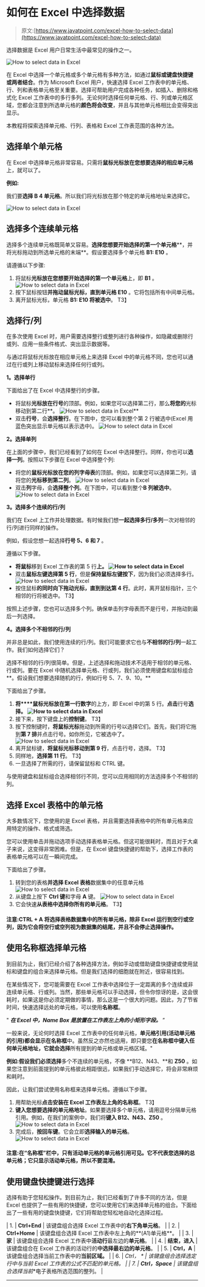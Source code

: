 # 如何在 Excel 中选择数据

> 原文:[https://www.javatpoint.com/excel-how-to-select-data](https://www.javatpoint.com/excel-how-to-select-data)

选择数据是 Excel 用户日常生活中最常见的操作之一。

![How to select data in Excel](../Images/879c4a1fca415055561f43ca77702b18.png)

在 Excel 中选择一个单元格或多个单元格有多种方法，如通过**鼠标或键盘快捷键或两者结合**。作为 Microsoft Excel 用户，快速选择 Excel 工作表中的单元格、行、列和表格单元格至关重要。选择可帮助用户完成各种任务，如插入、删除和格式化 Excel 工作表中的多行多列。无论何时选择任何单元格、行、列或单元格区域，您都会注意到所选单元格的**颜色将会改变**，并且与其他单元格相比会变得突出显示。

本教程将探索选择单元格、行列、表格和 Excel 工作表范围的各种方法。

## 选择单个单元格

在 Excel 中选择单元格非常容易。只需将**鼠标光标放在您想要选择的相应单元格**上，就可以了。

**例如:**

我们要**选择 B 4 单元格**。所以我们将光标放在那个特定的单元格地址来选择它。

![How to select data in Excel](../Images/8c17f0a2ff7ebed6e0f52e1148548e91.png)

## 选择多个连续单元格

选择多个连续单元格既简单又容易。**选择您想要开始选择的第一个单元格****，并将光标拖动到所选单元格的末端**。假设要选择多个单元格 **B1: E10** 。

请遵循以下步骤:

1.  将鼠标**光标放在您想要开始选择的第一个单元格**上，即 **B1** 。
    ![How to select data in Excel](../Images/d6e58f17e310e949219b882dfd49efa5.png)
2.  按下鼠标按钮**并拖动鼠标光标，直到单元格 E10** 。它将包括所有中间单元格。
3.  离开鼠标光标，单元格 **B1: E10 将被选中**。
    T3】

## 选择行/列

在多次使用 Excel 时，用户需要选择整行或整列进行各种操作，如隐藏或删除行或列、应用一些条件格式、突出显示数据等。

与通过将鼠标光标放在相应单元格上来选择 Excel 中的单元格不同，您也可以通过在行或列上移动鼠标来选择任何行或列。

**1。选择单行**

下面给出了在 Excel 中选择整行的步骤。

*   将鼠标**光标放在行号**的顶部。例如，如果您可以选择第二行，那么**将您的**光标移动到第二行**。
    ![How to select data in Excel](../Images/85f4e2e64eaa8bd803794f9da6833685.png)**
*   双击**行号**，会**选择整行**。在下图中，您可以看到整个第 2 行被选中(Excel 用蓝色突出显示单元格以表示选中)。
    ![How to select data in Excel](../Images/eb353874c0597ac2caef1c89b2b65716.png)

**2。选择单列**

在上面的步骤中，我们已经看到了如何在 Excel 中选择整行。同样，你也可以**选择一列**。按照以下步骤在 Excel 中选择整个列:

*   将您的**鼠标光标放在您的列字母表**的顶部。例如，如果您可以选择第二列，请将您的**光标移到第二列**。
    ![How to select data in Excel](../Images/04fb9f85a387e268026c8028d7ee722b.png)
*   双击**列**字母，会**选择整个列**。在下图中，可以看到整个**B 列被选中**。
    ![How to select data in Excel](../Images/fd7520a475b68780c125f25d9d4d0e88.png)

**3。选择多个连续的行/列**

我们在 Excel 上工作并处理数据。有时候我们想**一起选择多行/多列**一次对相邻的行/列进行同样的操作。

例如，假设您想一起选择**行号 5、6 和 7** 。

遵循以下步骤。

*   **将鼠标**移到 Excel 工作表的第 5 行**上。
    ![How to select data in Excel](../Images/ef99e80a283c0d59316757f3c6312f9c.png)**
*   双击**鼠标左键选择第 5 行**，但是**保持鼠标左键按下**，因为我们必须选择多行。
    ![How to select data in Excel](../Images/f01ceb3fa198f958a4f036544a935a62.png)
*   按住鼠标**的同时向下拖动光标，直到到达第 4 行**。此时，离开鼠标指针，三个相邻的行将被选中。
    T3】

按照上述步骤，您也可以选择多个列。确保单击列字母表而不是行号，并拖动到最后一列选择。

**4。选择多个不相邻的行/列**

并非总是如此，我们使用连续的行/列。我们可能要求它也与**不相邻的行/列**一起工作。我们如何选择它们？

选择不相邻的行/列很简单。但是，上述选择和拖动技术不适用于相邻的单元格、行或列。要在 Excel 中随机选择单元格、行或列，我们必须使用键盘和鼠标组合**。假设我们想要选择随机的行，例如行号 5、7、9、10。**

下面给出了步骤。

1.  **将****鼠标光标放在第一行数字**的上方，即 Excel 中的第 5 行。**点击**行号**选择。
    ![How to select data in Excel](../Images/3d5483389dc1a27522729dec3e05eb42.png)**
2.  接下来，按下键盘上的**控制键**。
    T3】
3.  按下控制键时，**将鼠标光标**拖动到所需的行号以选择它们。首先，我们将它拖到**第 7 排**并点击行号。如你所见，它被选中了。
    ![How to select data in Excel](../Images/dfafe95e04a94d45871b8d4ccd393a70.png)
4.  离开鼠标键，**将鼠标光标移动到第 9 行**，点击行号，选择。
    T3】
5.  同样地，**选择第 11 行**。
    T3】
6.  一旦选择了所需的行，请保留鼠标和 CTRL 键。

与使用键盘和鼠标组合选择相邻行不同，您可以应用相同的方法选择多个不相邻的列。

## 选择 Excel 表格中的单元格

大多数情况下，您使用的是 Excel 表格，并且需要选择表格中的所有单元格来应用特定的操作、格式或筛选。

您可以使用单击并拖动选项手动选择表格单元格。但这可能很耗时，而且对于大桌子来说，这变得非常困难。但是，在 Excel 键盘快捷键的帮助下，选择工作表的表格单元格可以在一瞬间完成。

下面给出了步骤。

1.  转到您的表格**并选择 Excel 表格**数据集中的任意单元格
    ![How to select data in Excel](../Images/b3b676d35a01fb9b9b37b5aa108c8f92.png)
2.  从键盘上按下 **Ctrl 键**和字母 **A** 键。
    ![How to select data in Excel](../Images/4304a2a632fe9d5d3cc17a5445decbdd.png)
3.  它会快速**从表格中选择你所有的单元格**。
    T3】

#### 注意:CTRL + A 将选择表格数据集中的所有单元格，除非 Excel 运行到空行或空列，因为它会将空行或空列视为数据集的结尾，并且不会停止选择操作。

## 使用名称框选择单元格

到目前为止，我们已经介绍了各种选择方法，例如手动或借助键盘快捷键或使用鼠标和键盘的组合来选择单元格。但是我们选择的细胞就在附近，很容易找到。

在某些情况下，您可能需要在 Excel 工作表中选择位于一定距离的多个连续或非连续单元格、行或列。当然，那些单元格可以手动选择，但令你惊讶的是，这会很耗时，如果这是你必须定期做的事情，那么这是一个很大的问题。因此，为了节省时间，快速选择远处的单元格，可以使用**名称框**。

" ***在 Excel 中，Name Box 是放置在工作表左上角的小矩形字段。*** ”

一般来说，无论何时选择 Excel 工作表中的任何单元格，**单元格引用(活动单元格的引用)都会显示在名称框**中。虽然反之亦然也适用，即只要您**在名称框中键入任何单元格地址，它就会选择**所有提到的单元格或单元格区域。"

**例如:**假设我们必须**选择**多个不连续的单元格，不像 **B12、N43、**和 **Z50** 。如果您注意到前面提到的单元格彼此相距很远，如果我们手动选择它，将会非常麻烦和耗时。

因此，让我们尝试使用名称框来选择单元格。遵循以下步骤。

1.  用帮助光标**点击安装在 Excel 工作表左上角的名称框**。
    T3】
2.  **键入您想要选择的单元格地址**。如果要选择多个单元格，请用逗号分隔单元格引用。例如，在我们的案例中，我们将**键入 B12、N43、Z50** 。
    ![How to select data in Excel](../Images/959a891670891aa11675460243d7be47.png)
3.  完成后，**按回车键**。它会立即**选择输入的单元格**。
    ![How to select data in Excel](../Images/df429b2fe3bd407e27205bde1cc010ba.png)

#### 注意:在“名称框”栏中，只有活动单元格的单元格引用可见。它不代表您选择的总单元格；它只显示活动单元格，所以不要混淆。

## 使用键盘快捷键进行选择

选择有助于您轻松操作。到目前为止，我们已经看到了许多不同的方法，但是 Excel 也提供了一些有用的快捷键，您可以使用它们来选择单元格的组合。下面给出了一些有用的键盘快捷键，它们将帮助您轻松地自动化选择过程。

| 1. | **Ctrl+End** | 该键盘组合选择 Excel 工作表中的**右下角单元格**。 |
| 2. | **Ctrl+Home** | 该键盘组合选择 Excel 工作表中左上角的**(A1)单元格**。 |
| 3. | **家** | 该键盘组合选择 Excel 工作表中**活动行**最左边的**单元格**。 |
| 4. | **结束，进入** | 该键盘组合在 Excel 工作表的活动行的**中选择最右边的单元格**。 |
| 5. | **Ctrl，A** | 该键盘组合选择当前工作表中的**当前区域。** |
| 6. | **Ctrl， \** | 该键盘组合**选择选定行中与当前 Excel 工作表的公式**不匹配的单元格。 |
| 7. | **Ctrl，Space** | 该键盘组合选择**当前**电子表格所选范围的整列。 |

* * *